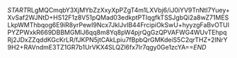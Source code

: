 $START$RLgMQCmqbY3XjMYbZzXxyXpPZgT4m1LXVbj6/iJ0iYV9TnNtI7Yuey+XvSaf2WJNtD+HS12F1z8V51pQMad03edkptPTIqgfkTSSJgbQi2a8wZ71MESLkpWMThbqog6E9iR8yrPewI9Ncx7JklJvIB44FrcipiOkSwU+hyyzgFaBvOTUlPYZPWxkR669DBBMGMlJ6qq8m8Yq8pW4pjrQgGzQPVAFWG4WUvTEhpqRj2JDxZZqddKGcKrLR/fJKPN5jtCAkLpiu7fBpbQrGMKdeiS5C2qrTHZ+2INrY9H2+RAVndmE3TZ1GR7b1UrVKX4SLQZl6fx7lr7qgy0Ge1zcYA==$END$